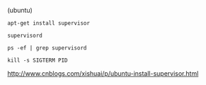 (ubuntu)

	apt-get install supervisor
	
	supervisord
	
	ps -ef | grep supervisord
	
	kill -s SIGTERM PID

http://www.cnblogs.com/xishuai/p/ubuntu-install-supervisor.html